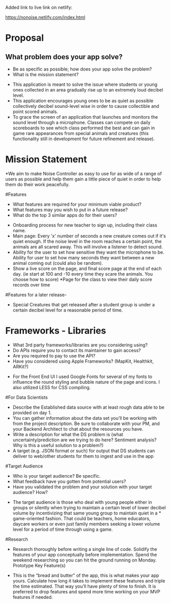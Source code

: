 Added link to live link on netlify:

https://nonoise.netlify.com/index.html

# Proposal

## What problem does your app solve?
- Be as specific as possible; how does your app solve the problem?
- What is the mission statement?

* This application is meant to solve the issue where students or young ones collected in an area gradually rise  up to an extremely loud decibel level.
* This application encourages young ones to be as quiet as possible collectively decibel sound-level wise in order to cause collectible and point scored animals.
* To grace the screen of an application that launches and monitors the sound level through a microphone. Classes can compete on daily scoreboards to see which class performed the best and can gain in game rare appearances from special animals and creatures (this functionality still in development for future refinement and release).

# Mission Statement
*We aim to make Noise Controller as easy to use for as wide of a range of users as possible and help them gain a little piece of quiet in order to help them do their work peacefully.

#Features

- What features are required for your minimum viable product?
- What features may you wish to put in a future release?
- What do the top 3 similar apps do for their users?

* Onboarding process for new teacher to sign up, including their class name.
* Main page: Every 'x' number of seconds a new creature comes out if it's quiet enough. If the noise level in the room reaches a certain point, the animals are all scared away. This will involve a listener to detect sound.
* Ability for the user to set how sensitive they want the microphone to be. Ability for user to set how many seconds they want between a new animal coming out (could also be random).
* Show a live score on the page, and final score page at the end of each day. (ie start at 100 and -10 every time they scare the animals.  You choose how to score)
*Page for the class to view their daily score records over time


#Features for a later release-
* Special Creatures that get released after a student group is under a certain decibel level for a reasonable period of time.


# Frameworks - Libraries

- What 3rd party frameworks/libraries are you considering using?
- Do APIs require you to contact its maintainer to gain access?
- Are you required to pay to use the API?
- Have you considered using Apple Frameworks? (MapKit, Healthkit, ARKit?)


* For the Front End UI I used Google Fonts for several of my fonts to influence the round styling and bubble nature of the page and icons. I also utilized LESS for CSS compiling.

#For Data Scientists


- Describe the Established data source with at least rough data able to be provided on day 1. 
- You can gather information about the data set you’ll be working with from the project description. Be sure to collaborate with your PM, and your Backend Architect to chat about the resources you have.
- Write a description for what the DS problem is (what uncertainty/prediction are we trying to do here? Sentiment analysis? Why is this a useful solution to a problem?)
- A target (e.g. JSON format or such) for output that DS students can deliver to web/other students for them to ingest and use in the app

#Target Audience

- Who is your target audience? Be specific.
- What feedback have you gotten from potential users?
- Have you validated the problem and your solution with your target audience? How?


* The target audience is those who deal with young people either in groups or silently when trying to maintain a  certain level of lower decibel volume by incentivizing that same young group to maintain quiet in a * game-oriented fashion. That could be teachers, home educators, daycare workers or even just family members seeking a lower volume level for a period of time through using a game.

#Research

- Research thoroughly before writing a single line of code. Solidify the features of your app conceptually before implementation. Spend the weekend researching so you can hit the ground running on Monday.
Prototype Key Feature(s)

- This is the “bread and butter” of the app, this is what makes your app yours. Calculate how long it takes to implement these features and triple the time estimated. That way you’ll have plenty of time to finish. It is preferred to drop features and spend more time working on your MVP features if needed.
